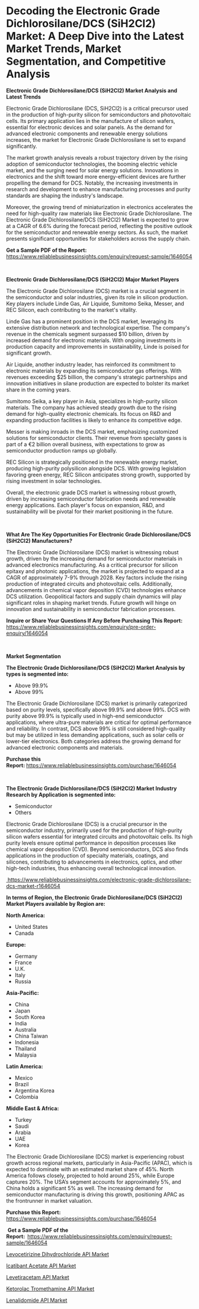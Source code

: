 <p><h1>Decoding the Electronic Grade Dichlorosilane/DCS (SiH2Cl2) Market: A Deep Dive into the Latest Market Trends, Market Segmentation, and Competitive Analysis</h1></p><p><strong>Electronic Grade Dichlorosilane/DCS (SiH2Cl2) Market Analysis and Latest Trends</strong></p>
<p><p>Electronic Grade Dichlorosilane (DCS, SiH2Cl2) is a critical precursor used in the production of high-purity silicon for semiconductors and photovoltaic cells. Its primary application lies in the manufacture of silicon wafers, essential for electronic devices and solar panels. As the demand for advanced electronic components and renewable energy solutions increases, the market for Electronic Grade Dichlorosilane is set to expand significantly.</p><p>The market growth analysis reveals a robust trajectory driven by the rising adoption of semiconductor technologies, the booming electric vehicle market, and the surging need for solar energy solutions. Innovations in electronics and the shift toward more energy-efficient devices are further propelling the demand for DCS. Notably, the increasing investments in research and development to enhance manufacturing processes and purity standards are shaping the industry's landscape.</p><p>Moreover, the growing trend of miniaturization in electronics accelerates the need for high-quality raw materials like Electronic Grade Dichlorosilane. The Electronic Grade Dichlorosilane/DCS (SiH2Cl2) Market is expected to grow at a CAGR of 6.6% during the forecast period, reflecting the positive outlook for the semiconductor and renewable energy sectors. As such, the market presents significant opportunities for stakeholders across the supply chain.</p></p>
<p><strong>Get a Sample PDF of the Report:&nbsp;</strong> <a href="https://www.reliablebusinessinsights.com/enquiry/request-sample/1646054?utm_campaign=1781&utm_medium=2&utm_source=Github&utm_content=ia&utm_term=27102024&utm_id=electronic-grade-dichlorosilanedcs-sih2cl2">https://www.reliablebusinessinsights.com/enquiry/request-sample/1646054</a></p>
<p>&nbsp;</p>
<p><strong>Electronic Grade Dichlorosilane/DCS (SiH2Cl2) Major Market Players</strong></p>
<p><p>The Electronic Grade Dichlorosilane (DCS) market is a crucial segment in the semiconductor and solar industries, given its role in silicon production. Key players include Linde Gas, Air Liquide, Sumitomo Seika, Messer, and REC Silicon, each contributing to the market's vitality.</p><p>Linde Gas has a prominent position in the DCS market, leveraging its extensive distribution network and technological expertise. The company's revenue in the chemicals segment surpassed $10 billion, driven by increased demand for electronic materials. With ongoing investments in production capacity and improvements in sustainability, Linde is poised for significant growth.</p><p>Air Liquide, another industry leader, has reinforced its commitment to electronic materials by expanding its semiconductor gas offerings. With revenues exceeding $25 billion, the company's strategic partnerships and innovation initiatives in silane production are expected to bolster its market share in the coming years.</p><p>Sumitomo Seika, a key player in Asia, specializes in high-purity silicon materials. The company has achieved steady growth due to the rising demand for high-quality electronic chemicals. Its focus on R&D and expanding production facilities is likely to enhance its competitive edge.</p><p>Messer is making inroads in the DCS market, emphasizing customized solutions for semiconductor clients. Their revenue from specialty gases is part of a €2 billion overall business, with expectations to grow as semiconductor production ramps up globally.</p><p>REC Silicon is strategically positioned in the renewable energy market, producing high-purity polysilicon alongside DCS. With growing legislation favoring green energy, REC Silicon anticipates strong growth, supported by rising investment in solar technologies.</p><p>Overall, the electronic grade DCS market is witnessing robust growth, driven by increasing semiconductor fabrication needs and renewable energy applications. Each player's focus on expansion, R&D, and sustainability will be pivotal for their market positioning in the future.</p></p>
<p>&nbsp;</p>
<p><strong>What Are The Key Opportunities For Electronic Grade Dichlorosilane/DCS (SiH2Cl2) Manufacturers?</strong></p>
<p><p>The Electronic Grade Dichlorosilane (DCS) market is witnessing robust growth, driven by the increasing demand for semiconductor materials in advanced electronics manufacturing. As a critical precursor for silicon epitaxy and photonic applications, the market is projected to expand at a CAGR of approximately 7-9% through 2028. Key factors include the rising production of integrated circuits and photovoltaic cells. Additionally, advancements in chemical vapor deposition (CVD) technologies enhance DCS utilization. Geopolitical factors and supply chain dynamics will play significant roles in shaping market trends. Future growth will hinge on innovation and sustainability in semiconductor fabrication processes.</p></p>
<p><strong>Inquire or Share Your Questions If Any Before Purchasing This Report:</strong> <a href="https://www.reliablebusinessinsights.com/enquiry/pre-order-enquiry/1646054?utm_campaign=1781&utm_medium=2&utm_source=Github&utm_content=ia&utm_term=27102024&utm_id=electronic-grade-dichlorosilanedcs-sih2cl2">https://www.reliablebusinessinsights.com/enquiry/pre-order-enquiry/1646054</a></p>
<p>&nbsp;</p>
<p><strong>Market Segmentation</strong></p>
<p><strong>The Electronic Grade Dichlorosilane/DCS (SiH2Cl2) Market Analysis by types is segmented into:</strong></p>
<p><ul><li>Above 99.9%</li><li>Above 99%</li></ul></p>
<p><p>The Electronic Grade Dichlorosilane (DCS) market is primarily categorized based on purity levels, specifically above 99.9% and above 99%. DCS with purity above 99.9% is typically used in high-end semiconductor applications, where ultra-pure materials are critical for optimal performance and reliability. In contrast, DCS above 99% is still considered high-quality but may be utilized in less demanding applications, such as solar cells or lower-tier electronics. Both categories address the growing demand for advanced electronic components and materials.</p></p>
<p><strong>Purchase this Report:&nbsp;</strong><a href="https://www.reliablebusinessinsights.com/purchase/1646054?utm_campaign=1781&utm_medium=2&utm_source=Github&utm_content=ia&utm_term=27102024&utm_id=electronic-grade-dichlorosilanedcs-sih2cl2">https://www.reliablebusinessinsights.com/purchase/1646054</a></p>
<p>&nbsp;</p>
<p><strong>The Electronic Grade Dichlorosilane/DCS (SiH2Cl2) Market Industry Research by Application is segmented into:</strong></p>
<p><ul><li>Semiconductor</li><li>Others</li></ul></p>
<p><p>Electronic Grade Dichlorosilane (DCS) is a crucial precursor in the semiconductor industry, primarily used for the production of high-purity silicon wafers essential for integrated circuits and photovoltaic cells. Its high purity levels ensure optimal performance in deposition processes like chemical vapor deposition (CVD). Beyond semiconductors, DCS also finds applications in the production of specialty materials, coatings, and silicones, contributing to advancements in electronics, optics, and other high-tech industries, thus enhancing overall technological innovation.</p></p>
<p><a href="https://www.reliablebusinessinsights.com/electronic-grade-dichlorosilane-dcs-market-r1646054?utm_campaign=1781&utm_medium=2&utm_source=Github&utm_content=ia&utm_term=27102024&utm_id=electronic-grade-dichlorosilanedcs-sih2cl2">&nbsp;https://www.reliablebusinessinsights.com/electronic-grade-dichlorosilane-dcs-market-r1646054</a></p>
<p><strong>In terms of Region, the Electronic Grade Dichlorosilane/DCS (SiH2Cl2) Market Players available by Region are:</strong></p>
<p>
    <p> <strong> North America: </strong>
        <ul>
            <li>United States</li>
            <li>Canada</li>
        </ul>
        </p> 
    <p> <strong> Europe: </strong>
        <ul>
            <li>Germany</li>
            <li>France</li>
            <li>U.K.</li>
            <li>Italy</li>
            <li>Russia</li>
        </ul>
        </p> 
    <p> <strong> Asia-Pacific: </strong>
        <ul>
            <li>China</li>
            <li>Japan</li>
            <li>South Korea</li>
            <li>India</li>
            <li>Australia</li>
            <li>China Taiwan</li>
            <li>Indonesia</li>
            <li>Thailand</li>
            <li>Malaysia</li>
        </ul>
        </p> 
    <p> <strong> Latin America: </strong>
        <ul>
            <li>Mexico</li>
            <li>Brazil</li>
            <li>Argentina Korea</li>
            <li>Colombia</li>
        </ul>
        </p> 
    <p> <strong> Middle East & Africa: </strong>
        <ul>
            <li>Turkey</li>
            <li>Saudi</li>
            <li>Arabia</li>
            <li>UAE</li>
            <li>Korea</li>
        </ul>
    </p>
    </p>
<p><p>The Electronic Grade Dichlorosilane (DCS) market is experiencing robust growth across regional markets, particularly in Asia-Pacific (APAC), which is expected to dominate with an estimated market share of 45%. North America follows closely, projected to hold around 25%, while Europe captures 20%. The USA’s segment accounts for approximately 5%, and China holds a significant 5% as well. The increasing demand for semiconductor manufacturing is driving this growth, positioning APAC as the frontrunner in market valuation.</p></p>
<p><strong>Purchase this Report: </strong><a href="https://www.reliablebusinessinsights.com/purchase/1646054?utm_campaign=1781&utm_medium=2&utm_source=Github&utm_content=ia&utm_term=27102024&utm_id=electronic-grade-dichlorosilanedcs-sih2cl2">https://www.reliablebusinessinsights.com/purchase/1646054</a></p>
<p>&nbsp;<strong>Get a Sample PDF of the Report:&nbsp;&nbsp;</strong><a href="https://www.reliablebusinessinsights.com/enquiry/request-sample/1646054?utm_campaign=1781&utm_medium=2&utm_source=Github&utm_content=ia&utm_term=27102024&utm_id=electronic-grade-dichlorosilanedcs-sih2cl2">https://www.reliablebusinessinsights.com/enquiry/request-sample/1646054</a></p>
<p><strong></strong></p>
<p><p><a href="https://www.linkedin.com/pulse/levocetirizine-dihydrochloride-api-sector-surge-93-growth-artoe?trk=public_post_embed_feed-article-content&utm_campaign=1781&utm_medium=2&utm_source=Github&utm_content=ia&utm_term=27102024&utm_id=electronic-grade-dichlorosilanedcs-sih2cl2">Levocetirizine Dihydrochloride API Market</a></p><p><a href="https://www.linkedin.com/pulse/global-icatibant-acetate-api-market-focus-application-end-use-tjpze?trk=public_post_embed_feed-article-content&utm_campaign=1781&utm_medium=2&utm_source=Github&utm_content=ia&utm_term=27102024&utm_id=electronic-grade-dichlorosilanedcs-sih2cl2">Icatibant Acetate API Market</a></p><p><a href="https://www.linkedin.com/pulse/global-levetiracetam-api-nexus-sector-confluences-regional-pwaie?trk=public_post_embed_feed-article-content&utm_campaign=1781&utm_medium=2&utm_source=Github&utm_content=ia&utm_term=27102024&utm_id=electronic-grade-dichlorosilanedcs-sih2cl2">Levetiracetam API Market</a></p><p><a href="https://www.linkedin.com/pulse/ketorolac-tromethamine-api-market-growth-outlook-from-2024-p6yte?trk=public_post_embed_feed-article-content&utm_campaign=1781&utm_medium=2&utm_source=Github&utm_content=ia&utm_term=27102024&utm_id=electronic-grade-dichlorosilanedcs-sih2cl2">Ketorolac Tromethamine API Market</a></p><p><a href="https://www.linkedin.com/pulse/comprehensive-lenalidomide-api-market-report-segmentation-losre?trk=public_post_embed_feed-article-content&utm_campaign=1781&utm_medium=2&utm_source=Github&utm_content=ia&utm_term=27102024&utm_id=electronic-grade-dichlorosilanedcs-sih2cl2">Lenalidomide API Market</a></p></p>
